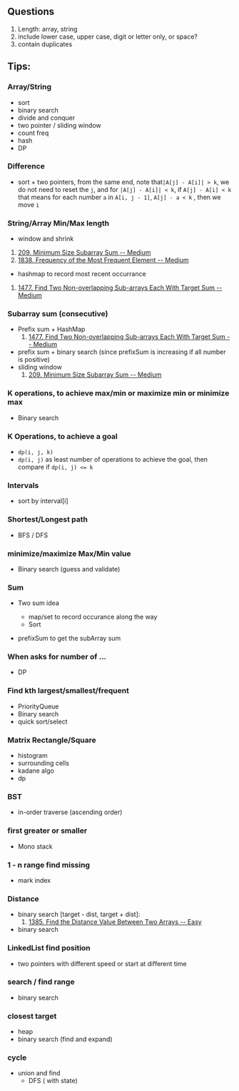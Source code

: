 ## Questions

1. Length: array, string
2. include lower case, upper case, digit or letter only, or space?
3. contain duplicates





## Tips:



### Array/String

+ sort
+ binary search
+ divide and conquer
+ two pointer / sliding window
+ count freq
+ hash
+ DP

### Difference

+ sort + two pointers, from the same end, note that`|A[j] - A[i]| > k`, we do not need to reset the `j`, and for `|A[j] - A[i]| < k`, if `A[j] - A[i] < k` that means for each number `a` in `A[i, j - 1]`,  `A[j] - a < k` , then we move `i`

### String/Array Min/Max length

+ window and shrink

1. [209. Minimum Size Subarray Sum -- Medium](https://leetcode.com/problems/minimum-size-subarray-sum/)
1. [1838. Frequency of the Most Frequent Element -- Medium](https://leetcode.com/problems/frequency-of-the-most-frequent-element/)

+ hashmap to record most recent occurrance 

1. [1477. Find Two Non-overlapping Sub-arrays Each With Target Sum -- Medium](https://leetcode.com/problems/find-two-non-overlapping-sub-arrays-each-with-target-sum/)

### Subarray sum (consecutive)

+ Prefix sum + HashMap
    1. [1477. Find Two Non-overlapping Sub-arrays Each With Target Sum -- Medium](https://leetcode.com/problems/find-two-non-overlapping-sub-arrays-each-with-target-sum/)
+ prefix sum + binary search (since prefixSum is increasing if all number is positive)
+ sliding window
    1. [209. Minimum Size Subarray Sum -- Medium](https://leetcode.com/problems/minimum-size-subarray-sum/)



### K operations, to achieve max/min or maximize min or minimize max

+ Binary search

    

### K Operations, to achieve a goal

+ `dp(i, j, k)`
+ `dp(i, j)` as least number of operations to achieve the goal, then compare if `dp(i, j) <= k`

### Intervals

+ sort by interval[i]

### Shortest/Longest path

+ BFS / DFS



### minimize/maximize Max/Min value

+ Binary search (guess and validate)



### Sum

+ Two sum idea
  + map/set to record occurance along the way
  + Sort

+ prefixSum to get the subArray sum


### When asks for number of ...

+ DP

### Find kth largest/smallest/frequent

+ PriorityQueue
+ Binary search
+ quick sort/select

### Matrix Rectangle/Square 

+ histogram
+ surrounding cells
+ kadane algo
+ dp

### BST

+ in-order traverse (ascending order)



### first greater or smaller

+ Mono stack

### 1 - n range find missing

+ mark index

### Distance

+ binary search [target - dist, target + dist]: 
    1. [1385. Find the Distance Value Between Two Arrays -- Easy](https://leetcode.com/problems/find-the-distance-value-between-two-arrays/)
+ binary search



### LinkedList find position

+ two pointers with different speed or start at different time

### search / find range

+ binary search

### closest target

+ heap
+ binary search (find and expand)

### cycle

+ union and find
  + DFS ( with state)
